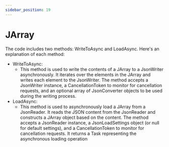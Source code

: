 ```yaml
---
sidebar_position: 19
---
```

# JArray

The code includes two methods: WriteToAsync and LoadAsync. Here's an explanation of each method:

- WriteToAsync:
  - This method is used to write the contents of a JArray to a JsonWriter asynchronously. It iterates over the elements in the JArray and writes each element to the JsonWriter. The method accepts a JsonWriter instance, a CancellationToken to monitor for cancellation requests, and an optional array of JsonConverter objects to be used during the writing process.
- LoadAsync:
  - This method is used to asynchronously load a JArray from a JsonReader. It reads the JSON content from the JsonReader and constructs a JArray object based on the content. The method accepts a JsonReader instance, a JsonLoadSettings object (or null for default settings), and a CancellationToken to monitor for cancellation requests. It returns a Task representing the asynchronous loading operation
